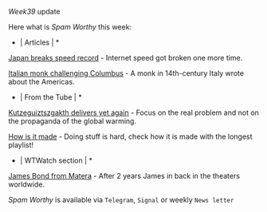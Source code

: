*Week39* update

Here what is _Spam Worthy_ this week:

* \| Articles \| *

[Japan breaks speed record](https://www.freethink.com/technology/fastest-internet-speed) \- Internet speed got broken one more time\.

[Italian monk challenging Columbus](https://www.economist.com/the-americas/2021/09/25/a-monk-in-14th-century-italy-wrote-about-the-americas) \- A monk in 14th\-century Italy wrote about the Americas\.

* \| From the Tube \| *

[Kutzeguiztszgakth delivers yet again](https://www.youtube.com/watch?v=yiw6_JakZFc&ab_channel=Kurzgesagt%E2%80%93InaNutshell) \- Focus on the real problem and not on the propaganda of the global warming\.

[How is it made](https://www.youtube.com/playlist?list=PL39_ud5aKSvnYDhKdB7wTDUZRiE8RaJat) \- Doing stuff is hard\, check how it is made with the longest playlist\!

* \| WTWatch section \| *

[James Bond from Matera](https://www.youtube.com/results?search_query=james+bond+matera) \- After 2 years James in back in the theaters worldwide\.

_Spam Worthy_ is available via `Telegram`, `Signal` or weekly `News letter`
